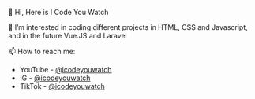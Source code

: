 👋 Hi, Here is I Code You Watch

👀 I’m interested in coding different projects in HTML, CSS and Javascript, and in the future Vue.JS and Laravel

📫 How to reach me:
- YouTube - [@icodeyouwatch](https://www.youtube.com/@ICodeYouWatch)
- IG - [@icodeyouwatch](https://www.instagram.com/icodeyouwatch)
- TikTok - [@icodeyouwatch](https://www.tiktok.com/@icodeyouwatch)

